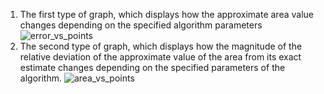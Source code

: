 1. The first type of graph, which displays how the approximate area value changes depending on the specified algorithm parameters
![error_vs_points](https://github.com/user-attachments/assets/a125bcbf-9322-4dce-8cf3-d8ab99c2040a)
2. The second type of graph, which displays how the magnitude of the relative deviation of the approximate value of the area from its exact estimate changes depending on the specified parameters of the algorithm.
![area_vs_points](https://github.com/user-attachments/assets/35c5eb6d-6650-4872-bbbb-0935664409f8)

